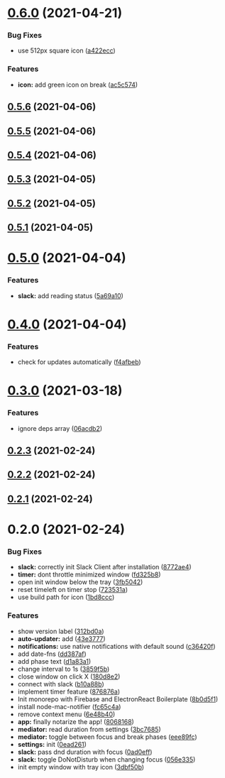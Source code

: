 # [0.6.0](https://github.com/dawidjaniga/pomoguru/compare/0.5.6...0.6.0) (2021-04-21)


### Bug Fixes

* use 512px square icon ([a422ecc](https://github.com/dawidjaniga/pomoguru/commit/a422ecc1901f1ad3b1b48288980e97169b95b373))


### Features

* **icon:** add green icon on break ([ac5c574](https://github.com/dawidjaniga/pomoguru/commit/ac5c57455283824674cbf8e7afb4d220f91d130e))

## [0.5.6](https://github.com/dawidjaniga/pomoguru/compare/0.5.5...0.5.6) (2021-04-06)

## [0.5.5](https://github.com/dawidjaniga/pomoguru/compare/0.5.4...0.5.5) (2021-04-06)

## [0.5.4](https://github.com/dawidjaniga/pomoguru/compare/0.5.3...0.5.4) (2021-04-06)

## [0.5.3](https://github.com/dawidjaniga/pomoguru/compare/0.5.2...0.5.3) (2021-04-05)

## [0.5.2](https://github.com/dawidjaniga/pomoguru/compare/0.5.1...0.5.2) (2021-04-05)

## [0.5.1](https://github.com/dawidjaniga/pomoguru/compare/0.5.0...0.5.1) (2021-04-05)

# [0.5.0](https://github.com/dawidjaniga/pomoguru/compare/0.4.0...0.5.0) (2021-04-04)


### Features

* **slack:** add reading status ([5a69a10](https://github.com/dawidjaniga/pomoguru/commit/5a69a10f9c5e38e8678077b5b9087ea07c37ca06))

# [0.4.0](https://github.com/dawidjaniga/pomoguru/compare/0.3.0...0.4.0) (2021-04-04)


### Features

* check for updates automatically ([f4afbeb](https://github.com/dawidjaniga/pomoguru/commit/f4afbeb223075558c69aa317489b02b75adec2b4))

# [0.3.0](https://github.com/dawidjaniga/pomoguru/compare/0.2.3...0.3.0) (2021-03-18)


### Features

* ignore deps array ([06acdb2](https://github.com/dawidjaniga/pomoguru/commit/06acdb247fc9642e5b4e97a50550a7098aded94b))

## [0.2.3](https://github.com/dawidjaniga/pomoguru/compare/0.2.2...0.2.3) (2021-02-24)

## [0.2.2](https://github.com/dawidjaniga/pomoguru/compare/0.2.1...0.2.2) (2021-02-24)

## [0.2.1](https://github.com/dawidjaniga/pomoguru/compare/0.2.0...0.2.1) (2021-02-24)

# 0.2.0 (2021-02-24)


### Bug Fixes

* **slack:** correctly init Slack Client after installation ([8772ae4](https://github.com/dawidjaniga/pomoguru/commit/8772ae414c2cbca80c9f2a74de229849790675d8))
* **timer:** dont throttle minimized window ([fd325b8](https://github.com/dawidjaniga/pomoguru/commit/fd325b8e414ebe2f4b5d2f8a6811f398f7440e6a))
* open init window below the tray ([3fb5042](https://github.com/dawidjaniga/pomoguru/commit/3fb5042989a7c96ccec6edd1a731d571202f68a3))
* reset timeleft on timer stop ([723531a](https://github.com/dawidjaniga/pomoguru/commit/723531a5cb37de5ca7459affb196ffbf3a6d0e84))
* use build path for icon ([1bd8ccc](https://github.com/dawidjaniga/pomoguru/commit/1bd8ccc731a95b14923b4ea6ac59a960892d0ec4))


### Features

* show version label ([312bd0a](https://github.com/dawidjaniga/pomoguru/commit/312bd0a46194a5082d51dcca182dc107eb59d5f6))
* **auto-updater:** add ([43e3777](https://github.com/dawidjaniga/pomoguru/commit/43e37771ad394163d8a50b5861d67ea62ddb3323))
* **notifications:** use native notifications with default sound ([c36420f](https://github.com/dawidjaniga/pomoguru/commit/c36420f23f67f6d5eab1e50db8910c0e59fae9b5))
* add date-fns ([dd387af](https://github.com/dawidjaniga/pomoguru/commit/dd387af204b6d4e934fa729a183df8fcd829daea))
* add phase text ([d1a83a1](https://github.com/dawidjaniga/pomoguru/commit/d1a83a1dd81c68e6c41f50e6526e524ea7a5ed1e))
* change interval to 1s ([3859f5b](https://github.com/dawidjaniga/pomoguru/commit/3859f5b2268d2b875120de64404df8a1594a6583))
* close window on click X ([180d8e2](https://github.com/dawidjaniga/pomoguru/commit/180d8e2e294d8c5a87999ddff11fc5ad4c50dea7))
* connect with slack ([b10a88b](https://github.com/dawidjaniga/pomoguru/commit/b10a88b24314f5528c45b3e31de54f717a3009d5))
* implement timer feature ([876876a](https://github.com/dawidjaniga/pomoguru/commit/876876a636644d1adb0dc1d863142c2f17af975c))
* Init monorepo with Firebase and ElectronReact Boilerplate ([8b0d5f1](https://github.com/dawidjaniga/pomoguru/commit/8b0d5f16d45698dd50eccba41bdc534d12b5268f))
* install node-mac-notifier ([fc65c4a](https://github.com/dawidjaniga/pomoguru/commit/fc65c4a3a11035072d1f7d1777dc63cf2b0a043e))
* remove context menu ([6e48b40](https://github.com/dawidjaniga/pomoguru/commit/6e48b40d684cf7a770da35d728510877f5434364))
* **app:** finally notarize the app! ([8068168](https://github.com/dawidjaniga/pomoguru/commit/8068168f441ff4b51ea574236a7ea87c268397af))
* **mediator:** read duration from settings ([3bc7685](https://github.com/dawidjaniga/pomoguru/commit/3bc7685a654783be97c8f23cb9bf20fb4b936a4e))
* **mediator:** toggle between focus and break phases ([eee89fc](https://github.com/dawidjaniga/pomoguru/commit/eee89fc43d06016493dd632ac739eb123dbe9e3e))
* **settings:** init ([0ead261](https://github.com/dawidjaniga/pomoguru/commit/0ead261e9dcfc2f7d6adff401f99edb1fe00a37c))
* **slack:** pass dnd duration with focus ([0ad0eff](https://github.com/dawidjaniga/pomoguru/commit/0ad0eff22ddef181227eb14172babe745ccc8387))
* **slack:** toggle DoNotDisturb when changing focus ([056e335](https://github.com/dawidjaniga/pomoguru/commit/056e3351211da0edf414a449025e724e88a24291))
* init empty window with tray icon ([3dbf50b](https://github.com/dawidjaniga/pomoguru/commit/3dbf50b78f93b867e093b0b215934d73532e6f46))

